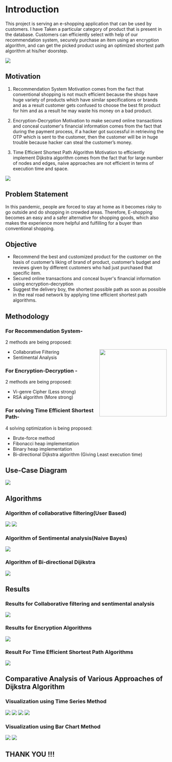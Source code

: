 # Introduction
This project is serving an e-shopping application that can be used by customers. I have Taken a  particular category of product that is present in the database. Customers can efficiently select with help of our recommendation system, securely purchase an item using an encryption algorithm, and can get the picked product using an optimized shortest path algorithm at his/her doorstep.


<img src = "https://github.com/mayank0rastogi/Integrated-E-shopping-Application/blob/main/charts%20and%20graph/workflow.png">

## Motivation
1. Recommendation System
Motivation comes from the fact that conventional shopping is not much efficient because the shops have huge variety of products which have similar specifications or brands and as a result customer gets confused to choose the best fit product for him and as a result he may waste his money on a bad product. 

2. Encryption-Decryption
Motivation to make secured online transactions and conceal customer's financial information comes from the fact that during the payment process, if a hacker got successful in retrieving the OTP which is sent to the customer, then the customer will be in huge trouble because hacker can steal the customer’s money. 

3. Time Efficient Shortest Path Algorithm 
Motivation to efficiently implement Dijkstra algorithm comes from the fact that for large number of nodes and edges, naive approaches are not efficient in terms of execution time and space.
<img src = "https://github.com/mayank0rastogi/Integrated-E-shopping-Application/blob/main/charts%20and%20graph/dij-2.png">


## Problem Statement
In this pandemic, people  are forced to stay at home as it becomes risky to go outside and do shopping in crowded areas. Therefore, E-shopping becomes an easy and a safer alternative for shopping goods, which also makes the experience more helpful and fulfilling for a buyer than conventional shopping. 

## Objective
* Recommend the best and customized product for the customer on the basis of customer’s liking of brand of product, customer’s budget and reviews given by different customers who had just purchased that specific item.
* Secured online transactions and conceal buyer's financial information using encryption-decryption 
* Suggest the delivery boy,  the shortest possible path as soon as possible in the real road network by applying time efficient shortest path algorithms.

## Methodology 

### For Recommendation System-
2 methods are being proposed:
* Collaborative Filtering  <img align='right' src="https://github.com/mayank0rastogi/mayank0rastogi/blob/main/AIML.gif" width="210">
* Sentimental Analysis

### For Encryption-Decryption -
2 methods are being proposed:
* Vi-genre Cipher (Less strong)
* RSA algorithm  (More strong)

### For solving Time Efficient Shortest Path-
4 solving optimization is being proposed:
* Brute-force method
* Fibonacci heap implementation
* Binary heap implementation
* Bi-directional Dijkstra algorithm (Giving Least execution time) 

## Use-Case Diagram
<img src = "https://github.com/mayank0rastogi/Integrated-E-shopping-Application/blob/main/charts%20and%20graph/use%20case%20digram.png">

## Algorithms
### Algorithm of collaborative filtering(User Based)
<img src = "https://github.com/mayank0rastogi/Integrated-E-shopping-Application/blob/main/charts%20and%20graph/algo-cf.png">
<img src = "https://github.com/mayank0rastogi/Integrated-E-shopping-Application/blob/main/charts%20and%20graph/algo-ccf-1.png">

### Algorithm of Sentimental analysis(Naive Bayes)
<img src = "https://github.com/mayank0rastogi/Integrated-E-shopping-Application/blob/main/charts%20and%20graph/senti.png">

### Algorithm of Bi-directional Dijikstra
<img src = "https://github.com/mayank0rastogi/Integrated-E-shopping-Application/blob/main/charts%20and%20graph/bidirectional-1.png">

## Results
### Results for Collaborative filtering and sentimental analysis
<img src = "https://github.com/mayank0rastogi/Integrated-E-shopping-Application/blob/main/charts%20and%20graph/result.png">

### Results for Encryption Algorithms
<img src = "https://github.com/mayank0rastogi/Integrated-E-shopping-Application/blob/main/charts%20and%20graph/ENCR-RESULT.PNG.jpg">

### Result For Time Efficient Shortest Path Algorithms
<img src = "https://github.com/mayank0rastogi/Integrated-E-shopping-Application/blob/main/charts%20and%20graph/DIJ-RESLUT.PNG.jpg">

## Comparative Analysis of Various Approaches of Dijkstra Algorithm
### Visualization using Time Series Method

<img src = "https://github.com/mayank0rastogi/Integrated-E-shopping-Application/blob/main/charts%20and%20graph/CHART-DIJ-3.png">

<img src = "https://github.com/mayank0rastogi/Integrated-E-shopping-Application/blob/main/charts%20and%20graph/CHART-DIJ-4.png">

<img src = "https://github.com/mayank0rastogi/Integrated-E-shopping-Application/blob/main/charts%20and%20graph/chart-dij-5.png">

<img src = "https://github.com/mayank0rastogi/Integrated-E-shopping-Application/blob/main/charts%20and%20graph/chart-dij-6.png.jpg">

### Visualization using Bar Chart Method
<img src = "https://github.com/mayank0rastogi/Integrated-E-shopping-Application/blob/main/charts%20and%20graph/CHART-DIJ.PNG.jpg">

<img src = "https://github.com/mayank0rastogi/Integrated-E-shopping-Application/blob/main/charts%20and%20graph/CHART-DIJ-2.PNG.jpg">

 ## THANK YOU !!!
